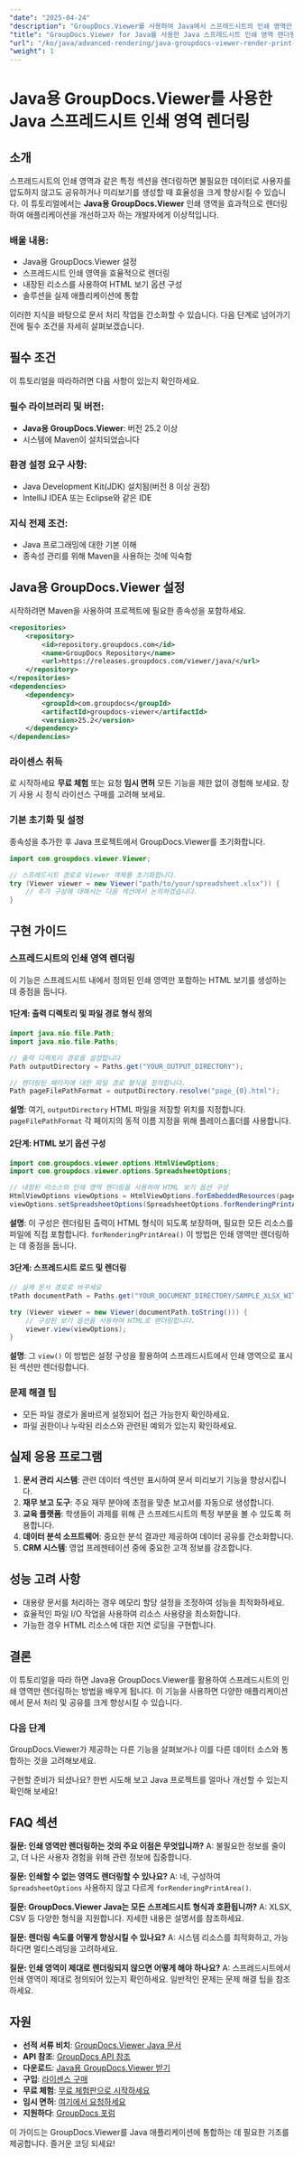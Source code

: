 ```yaml
---
"date": "2025-04-24"
"description": "GroupDocs.Viewer를 사용하여 Java에서 스프레드시트의 인쇄 영역만 렌더링하는 방법을 알아보세요. 효율적인 문서 미리보기 솔루션을 찾는 개발자에게 적합합니다."
"title": "GroupDocs.Viewer for Java를 사용한 Java 스프레드시트 인쇄 영역 렌더링 - 포괄적인 가이드"
"url": "/ko/java/advanced-rendering/java-groupdocs-viewer-render-print-areas-spreadsheet/"
"weight": 1
---
```


# Java용 GroupDocs.Viewer를 사용한 Java 스프레드시트 인쇄 영역 렌더링

## 소개
스프레드시트의 인쇄 영역과 같은 특정 섹션을 렌더링하면 불필요한 데이터로 사용자를 압도하지 않고도 공유하거나 미리보기를 생성할 때 효율성을 크게 향상시킬 수 있습니다. 이 튜토리얼에서는 **Java용 GroupDocs.Viewer** 인쇄 영역을 효과적으로 렌더링하여 애플리케이션을 개선하고자 하는 개발자에게 이상적입니다.

### 배울 내용:
- Java용 GroupDocs.Viewer 설정
- 스프레드시트 인쇄 영역을 효율적으로 렌더링
- 내장된 리소스를 사용하여 HTML 보기 옵션 구성
- 솔루션을 실제 애플리케이션에 통합

이러한 지식을 바탕으로 문서 처리 작업을 간소화할 수 있습니다. 다음 단계로 넘어가기 전에 필수 조건을 자세히 살펴보겠습니다.

## 필수 조건
이 튜토리얼을 따라하려면 다음 사항이 있는지 확인하세요.

### 필수 라이브러리 및 버전:
- **Java용 GroupDocs.Viewer**: 버전 25.2 이상
- 시스템에 Maven이 설치되었습니다

### 환경 설정 요구 사항:
- Java Development Kit(JDK) 설치됨(버전 8 이상 권장)
- IntelliJ IDEA 또는 Eclipse와 같은 IDE

### 지식 전제 조건:
- Java 프로그래밍에 대한 기본 이해
- 종속성 관리를 위해 Maven을 사용하는 것에 익숙함

## Java용 GroupDocs.Viewer 설정
시작하려면 Maven을 사용하여 프로젝트에 필요한 종속성을 포함하세요.

```xml
<repositories>
    <repository>
        <id>repository.groupdocs.com</id>
        <name>GroupDocs Repository</name>
        <url>https://releases.groupdocs.com/viewer/java/</url>
    </repository>
</repositories>
<dependencies>
    <dependency>
        <groupId>com.groupdocs</groupId>
        <artifactId>groupdocs-viewer</artifactId>
        <version>25.2</version>
    </dependency>
</dependencies>
```

### 라이센스 취득
로 시작하세요 **무료 체험** 또는 요청 **임시 면허** 모든 기능을 제한 없이 경험해 보세요. 장기 사용 시 정식 라이선스 구매를 고려해 보세요.

### 기본 초기화 및 설정
종속성을 추가한 후 Java 프로젝트에서 GroupDocs.Viewer를 초기화합니다.

```java
import com.groupdocs.viewer.Viewer;

// 스프레드시트 경로로 Viewer 객체를 초기화합니다.
try (Viewer viewer = new Viewer("path/to/your/spreadsheet.xlsx")) {
    // 추가 구성에 대해서는 다음 섹션에서 논의하겠습니다.
}
```

## 구현 가이드
### 스프레드시트의 인쇄 영역 렌더링
이 기능은 스프레드시트 내에서 정의된 인쇄 영역만 포함하는 HTML 보기를 생성하는 데 중점을 둡니다.

#### 1단계: 출력 디렉토리 및 파일 경로 형식 정의

```java
import java.nio.file.Path;
import java.nio.file.Paths;

// 출력 디렉토리 경로를 설정합니다
Path outputDirectory = Paths.get("YOUR_OUTPUT_DIRECTORY");

// 렌더링된 페이지에 대한 파일 경로 형식을 정의합니다.
Path pageFilePathFormat = outputDirectory.resolve("page_{0}.html");
```

**설명**: 여기, `outputDirectory` HTML 파일을 저장할 위치를 지정합니다. `pageFilePathFormat` 각 페이지의 동적 이름 지정을 위해 플레이스홀더를 사용합니다.

#### 2단계: HTML 보기 옵션 구성

```java
import com.groupdocs.viewer.options.HtmlViewOptions;
import com.groupdocs.viewer.options.SpreadsheetOptions;

// 내장된 리소스와 인쇄 영역 렌더링을 사용하여 HTML 보기 옵션 구성
HtmlViewOptions viewOptions = HtmlViewOptions.forEmbeddedResources(pageFilePathFormat);
viewOptions.setSpreadsheetOptions(SpreadsheetOptions.forRenderingPrintArea());
```

**설명**: 이 구성은 렌더링된 출력이 HTML 형식이 되도록 보장하며, 필요한 모든 리소스를 파일에 직접 포함합니다. `forRenderingPrintArea()` 이 방법은 인쇄 영역만 렌더링하는 데 중점을 둡니다.

#### 3단계: 스프레드시트 로드 및 렌더링

```java
// 실제 문서 경로로 바꾸세요
tPath documentPath = Paths.get("YOUR_DOCUMENT_DIRECTORY/SAMPLE_XLSX_WITH_PRINT_AREAS.xlsx");

try (Viewer viewer = new Viewer(documentPath.toString())) {
    // 구성된 보기 옵션을 사용하여 HTML로 렌더링합니다.
    viewer.view(viewOptions);
}
```

**설명**: 그 `view()` 이 방법은 설정 구성을 활용하여 스프레드시트에서 인쇄 영역으로 표시된 섹션만 렌더링합니다.

### 문제 해결 팁
- 모든 파일 경로가 올바르게 설정되어 접근 가능한지 확인하세요.
- 파일 권한이나 누락된 리소스와 관련된 예외가 있는지 확인하세요.

## 실제 응용 프로그램
1. **문서 관리 시스템**: 관련 데이터 섹션만 표시하여 문서 미리보기 기능을 향상시킵니다.
2. **재무 보고 도구**: 주요 재무 분야에 초점을 맞춘 보고서를 자동으로 생성합니다.
3. **교육 플랫폼**: 학생들이 과제를 위해 큰 스프레드시트의 특정 부분을 볼 수 있도록 허용합니다.
4. **데이터 분석 소프트웨어**: 중요한 분석 결과만 제공하여 데이터 공유를 간소화합니다.
5. **CRM 시스템**: 영업 프레젠테이션 중에 중요한 고객 정보를 강조합니다.

## 성능 고려 사항
- 대용량 문서를 처리하는 경우 메모리 할당 설정을 조정하여 성능을 최적화하세요.
- 효율적인 파일 I/O 작업을 사용하여 리소스 사용량을 최소화합니다.
- 가능한 경우 HTML 리소스에 대한 지연 로딩을 구현합니다.

## 결론
이 튜토리얼을 따라 하면 Java용 GroupDocs.Viewer를 활용하여 스프레드시트의 인쇄 영역만 렌더링하는 방법을 배우게 됩니다. 이 기능을 사용하면 다양한 애플리케이션에서 문서 처리 및 공유를 크게 향상시킬 수 있습니다.

### 다음 단계
GroupDocs.Viewer가 제공하는 다른 기능을 살펴보거나 이를 다른 데이터 소스와 통합하는 것을 고려해보세요.

구현할 준비가 되셨나요? 한번 시도해 보고 Java 프로젝트를 얼마나 개선할 수 있는지 확인해 보세요!

## FAQ 섹션
**질문: 인쇄 영역만 렌더링하는 것의 주요 이점은 무엇입니까?**
A: 불필요한 정보를 줄이고, 더 나은 사용자 경험을 위해 관련 정보에 집중합니다.

**질문: 인쇄할 수 없는 영역도 렌더링할 수 있나요?**
A: 네, 구성하여 `SpreadsheetOptions` 사용하지 않고 다르게 `forRenderingPrintArea()`.

**질문: GroupDocs.Viewer Java는 모든 스프레드시트 형식과 호환됩니까?**
A: XLSX, CSV 등 다양한 형식을 지원합니다. 자세한 내용은 설명서를 참조하세요.

**질문: 렌더링 속도를 어떻게 향상시킬 수 있나요?**
A: 시스템 리소스를 최적화하고, 가능하다면 멀티스레딩을 고려하세요.

**질문: 인쇄 영역이 제대로 렌더링되지 않으면 어떻게 해야 하나요?**
A: 스프레드시트에서 인쇄 영역이 제대로 정의되어 있는지 확인하세요. 일반적인 문제는 문제 해결 팁을 참조하세요.

## 자원
- **선적 서류 비치**: [GroupDocs.Viewer Java 문서](https://docs.groupdocs.com/viewer/java/)
- **API 참조**: [GroupDocs API 참조](https://reference.groupdocs.com/viewer/java/)
- **다운로드**: [Java용 GroupDocs.Viewer 받기](https://releases.groupdocs.com/viewer/java/)
- **구입**: [라이센스 구매](https://purchase.groupdocs.com/buy)
- **무료 체험**: [무료 체험판으로 시작하세요](https://releases.groupdocs.com/viewer/java/)
- **임시 면허**: [여기에서 요청하세요](https://purchase.groupdocs.com/temporary-license/)
- **지원하다**: [GroupDocs 포럼](https://forum.groupdocs.com/c/viewer/9)

이 가이드는 GroupDocs.Viewer를 Java 애플리케이션에 통합하는 데 필요한 기초를 제공합니다. 즐거운 코딩 되세요!